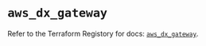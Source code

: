 # `aws_dx_gateway`

Refer to the Terraform Registory for docs: [`aws_dx_gateway`](https://registry.terraform.io/providers/hashicorp/aws/3.76.1/docs/resources/dx_gateway).
